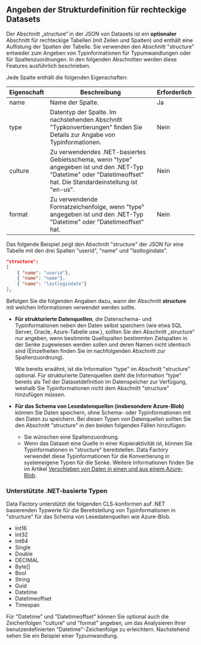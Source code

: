 ## <a name="specifying-structure-definition-for-rectangular-datasets"></a>Angeben der Strukturdefinition für rechteckige Datasets
Der Abschnitt „structure“ in der JSON von Datasets ist ein **optionaler** Abschnitt für rechteckige Tabellen (mit Zeilen und Spalten) und enthält eine Auflistung der Spalten der Tabelle. Sie verwenden den Abschnitt "structure" entweder zum Angeben von Typinformationen für Typumwandlungen oder für Spaltenzuordnungen. In den folgenden Abschnitten werden diese Features ausführlich beschrieben. 

Jede Spalte enthält die folgenden Eigenschaften:

| Eigenschaft | Beschreibung | Erforderlich |
| --- | --- | --- |
| name |Name der Spalte. |Ja |
| type |Datentyp der Spalte. Im nachstehenden Abschnitt "Typkonvertierungen" finden Sie Details zur Angabe von Typinformationen. |Nein |
| culture |Zu verwendendes .NET-basiertes Gebietsschema, wenn "type" angegeben ist und den .NET-Typ "Datetime" oder "Datetimeoffset" hat. Die Standardeinstellung ist "en-us". |Nein |
| format |Zu verwendende Formatzeichenfolge, wenn "type" angegeben ist und den .NET-Typ "Datetime" oder "Datetimeoffset" hat. |Nein |

Das folgende Beispiel zeigt den Abschnitt "structure" der JSON für eine Tabelle mit den drei Spalten "userid", "name" und "lastlogindate".

```json
"structure": 
[
    { "name": "userid"},
    { "name": "name"},
    { "name": "lastlogindate"}
],
```

Befolgen Sie die folgenden Angaben dazu, wann der Abschnitt **structure** mit welchen Informationen verwendet werden sollte.

* **Für strukturierte Datenquellen**, die Datenschema- und Typinformationen neben den Daten selbst speichern (wie etwa SQL Server, Oracle, Azure-Tabelle usw.), sollten Sie den Abschnitt „structure“ nur angeben, wenn bestimmte Quellspalten bestimmten Zielspalten in der Senke zugewiesen werden sollen und deren Namen nicht identisch sind (Einzelheiten finden Sie im nachfolgenden Abschnitt zur Spaltenzuordnung). 
  
    Wie bereits erwähnt, ist die Information "type" im Abschnitt "structure" optional. Für strukturierte Datenquellen steht die Information "type" bereits als Teil der Datasetdefinition im Datenspeicher zur Verfügung, weshalb Sie Typinformationen nicht dem Abschnitt "structure" hinzufügen müssen.
* **Für das Schema von Lesedatenquellen (insbesondere Azure-Blob)** können Sie Daten speichern, ohne Schema- oder Typinformationen mit den Daten zu speichern. Bei diesen Typen von Datenquellen sollten Sie den Abschnitt "structure" in den beiden folgenden Fällen hinzufügen:
  * Sie wünschen eine Spaltenzuordnung.
  * Wenn das Dataset eine Quelle in einer Kopieraktivität ist, können Sie Typinformationen in "structure" bereitstellen. Data Factory verwendet diese Typinformationen für die Konvertierung in systemeigene Typen für die Senke. Weitere Informationen finden Sie im Artikel [Verschieben von Daten in einen und aus einem Azure-Blob](../articles/data-factory/v1/data-factory-azure-blob-connector.md).

### <a name="supported-net-based-types"></a>Unterstützte .NET-basierte Typen
Data Factory unterstützt die folgenden CLS-konformen auf .NET basierenden Typwerte für die Bereitstellung von Typinformationen in "structure" für das Schema von Lesedatenquellen wie Azure-Blob.

* Int16
* Int32 
* Int64
* Single
* Double
* DECIMAL
* Byte[]
* Bool
* String 
* Guid
* Datetime
* Datetimeoffset
* Timespan 

Für "Datetime" und "Datetimeoffset" können Sie optional auch die Zeichenfolgen "culture" und "format" angeben, um das Analysieren Ihrer benutzerdefinierten "Datetime"-Zeichenfolge zu erleichtern. Nachstehend sehen Sie ein Beispiel einer Typumwandlung.

